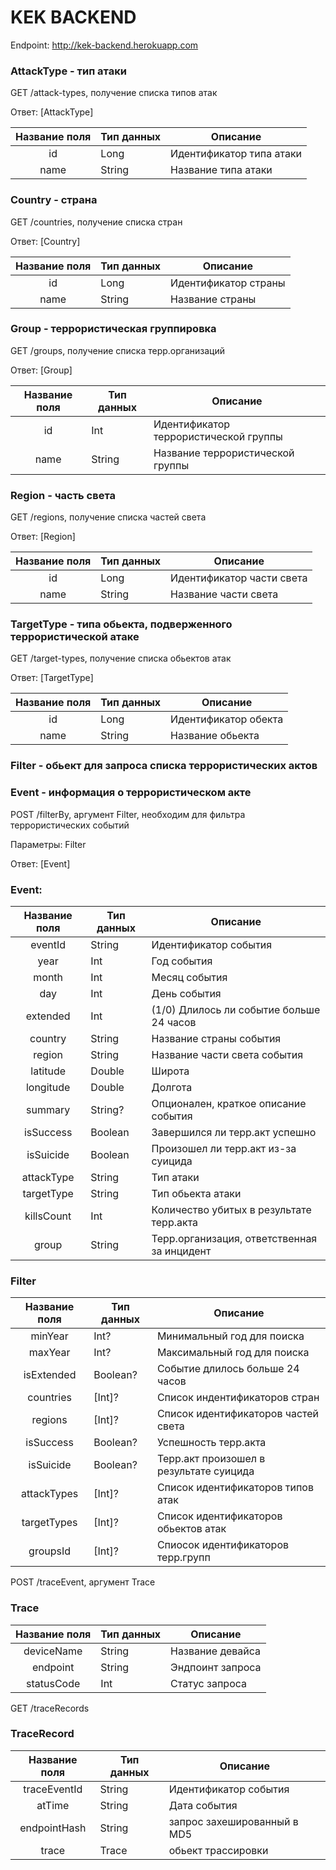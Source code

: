 KEK BACKEND
===========

Endpoint: http://kek-backend.herokuapp.com

### AttackType - тип атаки 

GET /attack-types, получение списка типов атак

Ответ: [AttackType]

Название поля | Тип данных | Описание
:-:|---|---
id | Long  | Идентификатор типа атаки
name | String | Название типа атаки

### Country - страна

GET /countries, получение списка стран

Ответ: [Country]

Название поля | Тип данных | Описание
:-:|---|---
id | Long  | Идентификатор страны
name | String | Название страны

### Group - террористическая группировка

GET /groups, получение списка терр.организаций

Ответ: [Group]

Название поля | Тип данных | Описание
:-:|---|---
id | Int  | Идентификатор террористической группы
name | String | Название террористической группы

### Region - часть света

GET /regions, получение списка частей света

Ответ: [Region]

Название поля | Тип данных | Описание
:-:|---|---
id | Long  | Идентификатор части света
name | String | Название части света

### TargetType - типа обьекта, подверженного террористической атаке

GET /target-types, получение списка обьектов атак

Ответ: [TargetType]

Название поля | Тип данных | Описание
:-:|---|---
id | Long  | Идентификатор обекта
name | String | Название обьекта

### Filter - обьект для запроса списка террористических актов
### Event - информация о террористическом акте

POST /filterBy, аргумент Filter, необходим для фильтра террористических событий

Параметры: Filter

Ответ: [Event]

### Event: 
Название поля | Тип данных | Описание
:-:|---|---
eventId | String  | Идентификатор события
year | Int | Год события
month | Int | Месяц события
day | Int | День события
extended | Int | (1/0) Длилось ли событие больше 24 часов
country | String | Название страны события
region | String | Название части света события
latitude | Double | Широта
longitude | Double | Долгота
summary | String? | Опционален, краткое описание события
isSuccess | Boolean | Завершился ли терр.акт успешно
isSuicide | Boolean | Произошел ли терр.акт из-за суицида
attackType | String | Тип атаки
targetType | String | Тип обьекта атаки
killsCount | Int | Количество убитых в результате терр.акта
group | String | Терр.организация, ответственная за инцидент

### Filter
Название поля | Тип данных | Описание
:-:|---|---
minYear | Int? | Минимальный год для поиска
maxYear | Int? | Максимальный год для поиска
isExtended | Boolean? | Событие длилось больше 24 часов
countries | [Int]? | Список индентификаторов стран
regions | [Int]? | Список идентификаторов частей света 
isSuccess | Boolean? | Успешность терр.акта
isSuicide | Boolean? | Терр.акт произошел в результате суицида
attackTypes | [Int]? | Список идентификаторов типов атак
targetTypes | [Int]? | Список идентификаторов обьектов атак
groupsId | [Int]? | Спиосок идентификаторов терр.групп

POST /traceEvent,  аргумент Trace

### Trace

Название поля | Тип данных | Описание
:-:|---|---
deviceName | String | Название девайса
endpoint | String | Эндпоинт запроса
statusCode | Int | Статус запроса

GET /traceRecords

### TraceRecord

Название поля | Тип данных | Описание
:-:|---|---
traceEventId | String | Идентификатор события
atTime | String | Дата события
endpointHash | String | запрос захешированный в MD5
trace | Trace | обьект трассировки

